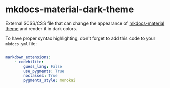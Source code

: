 # mkdocs-material-dark-theme

External SCSS/CSS file that can change the appearance of [mkdocs-material theme](https://squidfunk.github.io/mkdocs-material/) and render it in dark colors.

To have proper syntax highlighting, don't forget to add this code to your `mkdocs.yml` file:

```yaml

markdown_extensions:
    - codehilite:
        guess_lang: False
        use_pygments: True
        noclasses: True
        pygments_style: monokai
```

